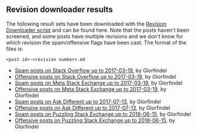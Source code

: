 ## Revision downloader results

The following result sets have been downloaded with the [Revision Downloader script][1]
and can be found here. Note that the posts haven't been screened, and some posts have
multiple revisions and we don't know for which revision the spam/offensive flags have been
cast. The format of the files is:

    <post id>-<revision number>.md

- [Spam posts on Stack Overflow up to 2017-03-19][2], by Glorfindel
- [Offensive posts on Stack Overflow up to 2017-03-19][3], by Glorfindel
- [Spam posts on Meta Stack Exchange up to 2017-03-19][4], by Glorfindel
- [Offensive posts on Meta Stack Exchange up to 2017-03-19][5], by Glorfindel
- [Spam posts on Ask Different up to 2017-07-13][6], by Glorfindel
- [Offensive posts on Ask Different up to 2017-07-13][7], by Glorfindel
- [Spam posts on Puzzling Stack Exchange up to 2018-06-15][8], by Glorfindel
- [Offensive posts on Puzzling Stack Exchange up to 2018-06-15][9], by Glorfindel

 [1]: ../README.md
 [2]: ./20170319-so-spam.zip
 [3]: ./20170319-so-offensive.zip
 [4]: ./20170319-mse-spam.zip
 [5]: ./20170319-mse-offensive.zip
 [6]: ./20170713-apple-spam.zip
 [7]: ./20170713-apple-offensive.zip
 [8]: ./20180615-puzzling-spam.zip
 [9]: ./20180615-puzzling-offensive.zip
 
